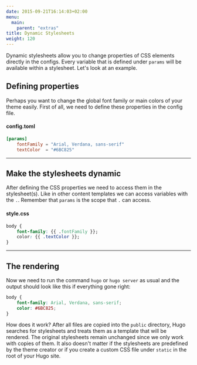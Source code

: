 ```yaml
---
date: 2015-09-21T16:14:03+02:00
menu:
  main:
    parent: "extras"
title: Dynamic Stylesheets
weight: 120
---
```


Dynamic stylesheets allow you to change properties of CSS elements directly
in the configs. Every variable that is defined under `params` will be available
within a stylesheet. Let's look at an example.

## Defining properties

Perhaps you want to change the global font family or main colors of your theme easily.
First of all, we need to define these properties in the config file.

#### config.toml

```toml
[params]
    fontFamily = "Arial, Verdana, sans-serif"
    textColor  = "#6BC825"
```

***

## Make the stylesheets dynamic

After defining the CSS properties we need to access them in the stylesheet(s). Like
in other content templates we can access variables with the `.`. Remember that `params`
is the scope that `.` can access.

#### style.css

```css
body {
    font-family: {{ .fontFamily }};
    color: {{ .textColor }};
}
```

***

## The rendering

Now we need to run the command `hugo` or `hugo server` as usual and the output should
look like this if everything gone right:

```css
body {
    font-family: Arial, Verdana, sans-serif;
    color: #6BC825;
}
```

How does it work? After all files are copied into the `public` directory, Hugo searches for stylesheets and treats them as a template that will be rendered. The original stylesheets remain unchanged since we only work with copies of them. It also doesn't matter if the stylesheets are predefined by the theme creator or if you create a custom CSS file under `static` in the root of your Hugo site.

